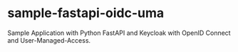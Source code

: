 # sample-fastapi-oidc-uma
Sample Application with Python FastAPI and Keycloak with OpenID Connect and User-Managed-Access.
